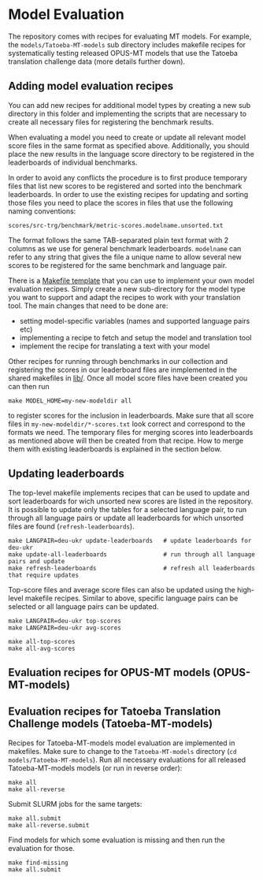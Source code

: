 
# Model Evaluation

The repository comes with recipes for evaluating MT models. For example, the `models/Tatoeba-MT-models` sub directory includes makefile recipes for systematically testing released OPUS-MT models that use the Tatoeba translation challenge data (more details further down).




## Adding model evaluation recipes

You can add new recipes for additional model types by creating a new sub directory in this folder and implementing the scripts that are necessary to create all necessary files for registering the benchmark results.

When evaluating a model you need to create or update all relevant model score files in the same format as specified above. Additionally, you should place the new results in the language score directory to be registered in the leaderboards of individual benchmarks.

In order to avoid any conflicts the procedure is to first produce temporary files that list new scores to be registered and sorted into the benchmark leaderboards. In order to use the existing recipes for updating and sorting those files you need to place the scores in files that use the following naming conventions:

```
scores/src-trg/benchmark/metric-scores.modelname.unsorted.txt
```

The format follows the same TAB-separated plain text format with 2 columns as we use for general benchmark leaderboards. `modelname` can refer to any string that gives the file a unique name to allow several new scores to be registered for the same benchmark and language pair.

There is a [Makefile template](Makefile.eval-model-template) that you can use to implement your own model evaluation recipes. Simply create a new sub-directory for the model type you want to support and adapt the recipes to work with your translation tool. The main changes that need to be done are:

* setting model-specific variables (names and supported language pairs etc)
* implementing a recipe to fetch and setup the model and translation tool
* implement the recipe for translating a text with your model

Other recipes for running through benchmarks in our collection and registering the scores in our leaderboard files are inmplemented in the shared makefiles in [lib/](lib). Once all model score files have been created you can then run

```
make MODEL_HOME=my-new-modeldir all
```

to register scores for the inclusion in leaderboards. Make sure that all score files in `my-new-modeldir/*-scores.txt` look correct and correspond to the formats we need. The temporary files for merging scores into leaderboards as mentioned above will then be created from that recipe. How to merge them with existing leaderboards is explained in the section below.



## Updating leaderboards

The top-level makefile implements recipes that can be used to update and sort leaderboards for wich unsorted new scores are listed in the repository. It is possible to update only the tables for a selected language pair, to run through all language pairs or update all leaderboards for which unsorted files are found (`refresh-leaderboards`).

```
make LANGPAIR=deu-ukr update-leaderboards   # update leaderboards for deu-ukr
make update-all-leaderboards                # run through all language pairs and update
make refresh-leaderboards                   # refresh all leaderboards that require updates
```


Top-score files and average score files can also be updated using the high-level makefile recipes. Similar to above, specific language pairs can be selected or all language pairs can be updated.

```
make LANGPAIR=deu-ukr top-scores
make LANGPAIR=deu-ukr avg-scores

make all-top-scores
make all-avg-scores
```


## Evaluation recipes for OPUS-MT models (OPUS-MT-models)


## Evaluation recipes for Tatoeba Translation Challenge models (Tatoeba-MT-models)

Recipes for Tatoeba-MT-models model evaluation are implemented in makefiles. Make sure to change to the `Tatoeba-MT-models` directory (`cd models/Tatoeba-MT-models`). Run all necessary evaluations for all released Tatoeba-MT-models models (or run in reverse order):

```
make all
make all-reverse
```

Submit SLURM jobs for the same targets:

```
make all.submit
make all-reverse.submit
```


Find models for which some evaluation is missing and then run the evaluation for those.

```
make find-missing
make all.submit
```
